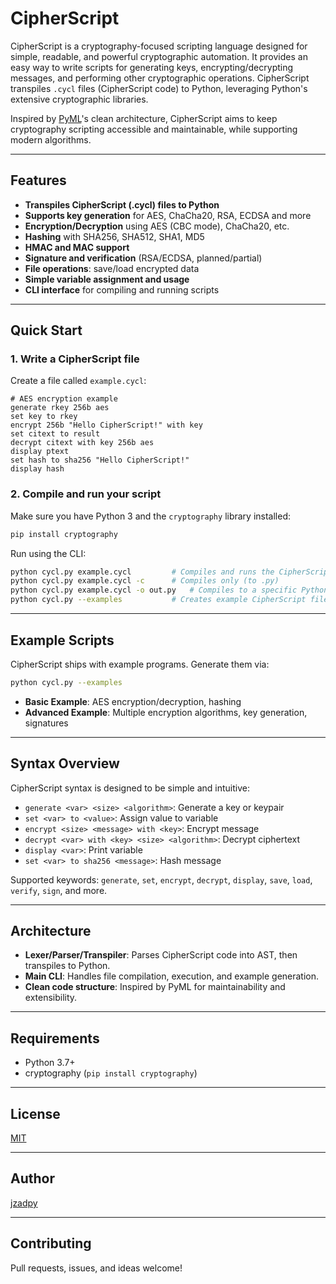 # CipherScript

CipherScript is a cryptography-focused scripting language designed for simple, readable, and powerful cryptographic automation. It provides an easy way to write scripts for generating keys, encrypting/decrypting messages, and performing other cryptographic operations. CipherScript transpiles `.cycl` files (CipherScript code) to Python, leveraging Python's extensive cryptographic libraries.

Inspired by [PyML](https://github.com/jzadpy/pyml)'s clean architecture, CipherScript aims to keep cryptography scripting accessible and maintainable, while supporting modern algorithms.

---

## Features

- **Transpiles CipherScript (.cycl) files to Python**
- **Supports key generation** for AES, ChaCha20, RSA, ECDSA and more
- **Encryption/Decryption** using AES (CBC mode), ChaCha20, etc.
- **Hashing** with SHA256, SHA512, SHA1, MD5
- **HMAC and MAC support**
- **Signature and verification** (RSA/ECDSA, planned/partial)
- **File operations**: save/load encrypted data
- **Simple variable assignment and usage**
- **CLI interface** for compiling and running scripts

---

## Quick Start

### 1. Write a CipherScript file

Create a file called `example.cycl`:

```cipher
# AES encryption example
generate rkey 256b aes
set key to rkey
encrypt 256b "Hello CipherScript!" with key
set citext to result
decrypt citext with key 256b aes
display ptext
set hash to sha256 "Hello CipherScript!"
display hash
```

### 2. Compile and run your script

Make sure you have Python 3 and the `cryptography` library installed:

```bash
pip install cryptography
```

Run using the CLI:

```bash
python cycl.py example.cycl         # Compiles and runs the CipherScript file
python cycl.py example.cycl -c      # Compiles only (to .py)
python cycl.py example.cycl -o out.py   # Compiles to a specific Python file
python cycl.py --examples           # Creates example CipherScript files in ./examples
```

---

## Example Scripts

CipherScript ships with example programs. Generate them via:

```bash
python cycl.py --examples
```

- **Basic Example**: AES encryption/decryption, hashing
- **Advanced Example**: Multiple encryption algorithms, key generation, signatures

---

## Syntax Overview

CipherScript syntax is designed to be simple and intuitive:

- `generate <var> <size> <algorithm>`: Generate a key or keypair
- `set <var> to <value>`: Assign value to variable
- `encrypt <size> <message> with <key>`: Encrypt message
- `decrypt <var> with <key> <size> <algorithm>`: Decrypt ciphertext
- `display <var>`: Print variable
- `set <var> to sha256 <message>`: Hash message

Supported keywords: `generate`, `set`, `encrypt`, `decrypt`, `display`, `save`, `load`, `verify`, `sign`, and more.

---

## Architecture

- **Lexer/Parser/Transpiler**: Parses CipherScript code into AST, then transpiles to Python.
- **Main CLI**: Handles file compilation, execution, and example generation.
- **Clean code structure**: Inspired by PyML for maintainability and extensibility.

---

## Requirements

- Python 3.7+
- cryptography (`pip install cryptography`)

---

## License

[MIT](LICENSE)

---

## Author

[jzadpy](https://github.com/jzadpy)

---

## Contributing

Pull requests, issues, and ideas welcome!
